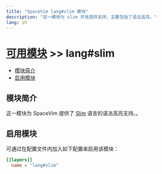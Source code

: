 ```yaml
---
title: "SpaceVim lang#slim 模块"
description: "这一模块为 slim 开发提供支持，主要包括了语法高亮。"
lang: zh
---
```


# [可用模块](../../) >> lang#slim

<!-- vim-markdown-toc GFM -->

- [模块简介](#模块简介)
- [启用模块](#启用模块)

<!-- vim-markdown-toc -->

## 模块简介

这一模块为 SpaceVim 提供了 [Slim](http://slim-lang.com/) 语言的语法高亮支持。。

## 启用模块

可通过在配置文件内加入如下配置来启用该模块：

```toml
[[layers]]
  name = "lang#slim"
```
